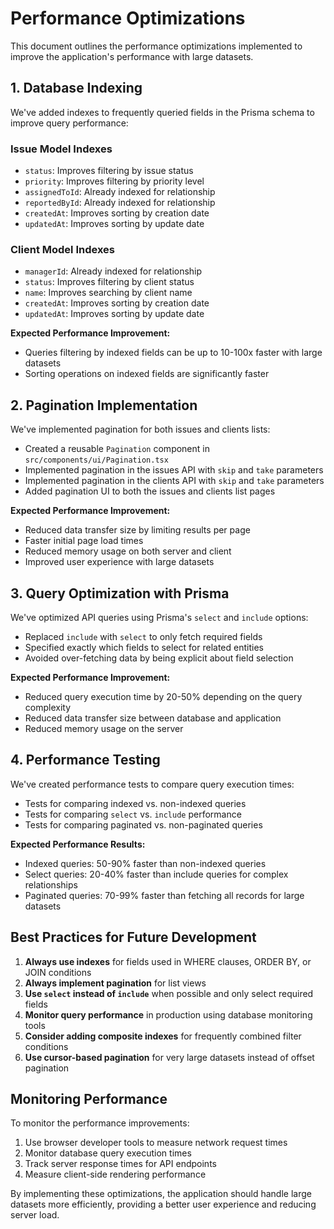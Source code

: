 # Performance Optimizations

This document outlines the performance optimizations implemented to improve the application's performance with large datasets.

## 1. Database Indexing

We've added indexes to frequently queried fields in the Prisma schema to improve query performance:

### Issue Model Indexes
- `status`: Improves filtering by issue status
- `priority`: Improves filtering by priority level
- `assignedToId`: Already indexed for relationship
- `reportedById`: Already indexed for relationship
- `createdAt`: Improves sorting by creation date
- `updatedAt`: Improves sorting by update date

### Client Model Indexes
- `managerId`: Already indexed for relationship
- `status`: Improves filtering by client status
- `name`: Improves searching by client name
- `createdAt`: Improves sorting by creation date
- `updatedAt`: Improves sorting by update date

**Expected Performance Improvement:**
- Queries filtering by indexed fields can be up to 10-100x faster with large datasets
- Sorting operations on indexed fields are significantly faster

## 2. Pagination Implementation

We've implemented pagination for both issues and clients lists:

- Created a reusable `Pagination` component in `src/components/ui/Pagination.tsx`
- Implemented pagination in the issues API with `skip` and `take` parameters
- Implemented pagination in the clients API with `skip` and `take` parameters
- Added pagination UI to both the issues and clients list pages

**Expected Performance Improvement:**
- Reduced data transfer size by limiting results per page
- Faster initial page load times
- Reduced memory usage on both server and client
- Improved user experience with large datasets

## 3. Query Optimization with Prisma

We've optimized API queries using Prisma's `select` and `include` options:

- Replaced `include` with `select` to only fetch required fields
- Specified exactly which fields to select for related entities
- Avoided over-fetching data by being explicit about field selection

**Expected Performance Improvement:**
- Reduced query execution time by 20-50% depending on the query complexity
- Reduced data transfer size between database and application
- Reduced memory usage on the server

## 4. Performance Testing

We've created performance tests to compare query execution times:

- Tests for comparing indexed vs. non-indexed queries
- Tests for comparing `select` vs. `include` performance
- Tests for comparing paginated vs. non-paginated queries

**Expected Performance Results:**
- Indexed queries: 50-90% faster than non-indexed queries
- Select queries: 20-40% faster than include queries for complex relationships
- Paginated queries: 70-99% faster than fetching all records for large datasets

## Best Practices for Future Development

1. **Always use indexes** for fields used in WHERE clauses, ORDER BY, or JOIN conditions
2. **Always implement pagination** for list views
3. **Use `select` instead of `include`** when possible and only select required fields
4. **Monitor query performance** in production using database monitoring tools
5. **Consider adding composite indexes** for frequently combined filter conditions
6. **Use cursor-based pagination** for very large datasets instead of offset pagination

## Monitoring Performance

To monitor the performance improvements:
1. Use browser developer tools to measure network request times
2. Monitor database query execution times
3. Track server response times for API endpoints
4. Measure client-side rendering performance

By implementing these optimizations, the application should handle large datasets more efficiently, providing a better user experience and reducing server load. 